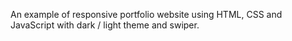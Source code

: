 An example of responsive portfolio website using HTML, CSS and JavaScript with dark / light theme and swiper.